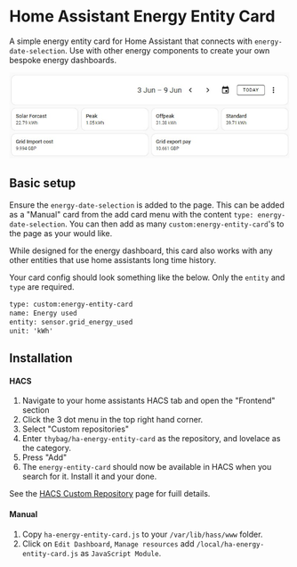 # Home Assistant Energy Entity Card

A simple energy entity card for Home Assistant that connects with `energy-date-selection`.
Use with other energy components to create your own bespoke energy dashboards.

![An example of the custom:map-card](cards.jpg)

## Basic setup

Ensure the  `energy-date-selection` is added to the page. This can be added as a "Manual" card from the add card menu with the content `type: energy-date-selection`.
You can then add as many `custom:energy-entity-card`'s to the page as your would like.

While designed for the energy dashboard, this card also works with any other entities that use home assistants long time history.

Your card config should look something like the below. Only the `entity` and `type` are required.
```
type: custom:energy-entity-card
name: Energy used
entity: sensor.grid_energy_used
unit: 'kWh'
```

## Installation

#### HACS
1. Navigate to your home assistants HACS tab and open the "Frontend" section
2. Click the 3 dot menu in the top right hand corner.
3. Select "Custom repositories"
4. Enter `thybag/ha-energy-entity-card` as the repository, and lovelace as the category.
5. Press "Add"
6. The `energy-entity-card` should now be available in HACS when you search for it. Install it and your done.

See the [HACS Custom Repository](https://hacs.xyz/docs/faq/custom_repositories/) page for fuill details.

#### Manual
1. Copy `ha-energy-entity-card.js` to your `/var/lib/hass/www` folder.
2. Click on `Edit Dashboard`,  `Manage resources` add `/local/ha-energy-entity-card.js` as `JavaScript Module`.
